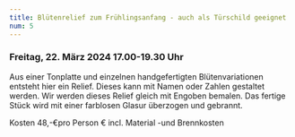 ```yaml
---
title: Blütenrelief zum Frühlingsanfang - auch als Türschild geeignet
num: 5
---
```


### Freitag, 22. März 2024            17.00-19.30 Uhr

Aus einer Tonplatte und einzelnen handgefertigten Blütenvariationen entsteht hier ein Relief. Dieses kann mit Namen oder Zahlen gestaltet werden. Wir werden dieses Relief gleich mit Engoben bemalen. Das fertige Stück wird mit einer farblosen Glasur überzogen und gebrannt.

Kosten 48,-€pro Person € incl. Material -und Brennkosten